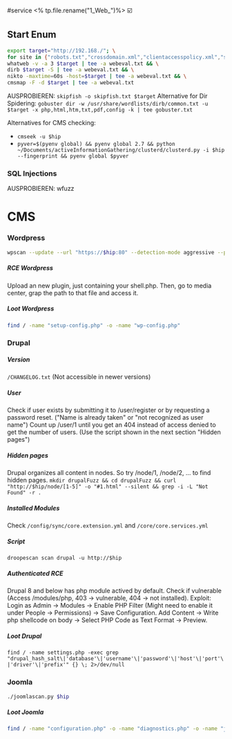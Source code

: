 #service
<% tp.file.rename("1_Web_")%>
☑️
## Start Enum
```bash
export target="http://192.168./"; \
for site in {"robots.txt","crossdomain.xml","clientaccesspolicy.xml","sitemap.xml",".well-known/"}; do chromium "$target$site" &> /dev/null & done && \
whatweb -v -a 3 $target | tee -a webeval.txt && \
dirb $target -S | tee -a webeval.txt && \
nikto -maxtime=60s -host=$target | tee -a webeval.txt && \
cmsmap -F -d $target | tee -a webeval.txt
```
AUSPROBIEREN: `skipfish -o skipfish.txt $target`
Alternative for Dir Spidering:
`gobuster dir -w /usr/share/wordlists/dirb/common.txt -u $target -x php,html,htm,txt,pdf,config -k | tee gobuster.txt`

Alternatives for CMS checking:
- `cmseek -u $hip`
- `pyver=$(pyenv global) && pyenv global 2.7 && python ~/Documents/activeInformationGathering/clusterd/clusterd.py -i $hip --fingerprint && pyenv global $pyver`


### SQL Injections
AUSPROBIEREN: wfuzz

# CMS
### Wordpress
```bash
wpscan --update --url "https://$hip:80" --detection-mode aggressive --plugins-detection aggressive --disable-tls-checks --enumerate ap,vt,cb,dbe | tee wpscan_extended.txt
```
##### RCE Wordpress
Upload an new plugin, just containing your shell.php. Then, go to media center, grap the path to that file and access it. 
##### Loot Wordpress
```bash
find / -name "setup-config.php" -o -name "wp-config.php"
```

### Drupal

##### Version
`/CHANGELOG.txt` (Not accessible in newer versions)
##### User
Check if user exists by submitting it to /user/register or by requesting a password reset. ("Name is already taken" or "not recognized as user name")
Count up /user/1 until you get an 404 instead of access denied to get the number of users. (Use the script shown in the next section "Hidden pages")

##### Hidden pages
Drupal organizes all content in nodes. So try /node/1, /node/2, ... to find hidden pages.
`mkdir drupalFuzz && cd drupalFuzz && curl "http://$hip/node/[1-5]" -o "#1.html" --silent && grep -i -L "Not Found" -r .`

##### Installed Modules
Check `/config/sync/core.extension.yml` and `/core/core.services.yml`

##### Script
`droopescan scan drupal -u http://$hip`

##### Authenticated RCE
Drupal 8 and below has php module actived by default. Check if vulnerable (Access /modules/php, 403 -> vulnerable, 404 -> not installed).
Exploit: Login as Admin -> Modules -> Enable PHP Filter (Might need to enable it under People -> Permissions) -> Save Configuration. Add Content -> Write php shellcode on body -> Select PHP Code as Text Format -> Preview. 

##### Loot Drupal
`find / -name settings.php -exec grep "drupal_hash_salt\|'database'\|'username'\|'password'\|'host'\|'port'\|'driver'\|'prefix'" {} \; 2>/dev/null`

### Joomla
```bash
./joomlascan.py $hip
```
##### Loot Joomla
```bash
find / -name "configuration.php" -o -name "diagnostics.php" -o -name "joomla.inc.php" -o -name "config.inc.php"
```



